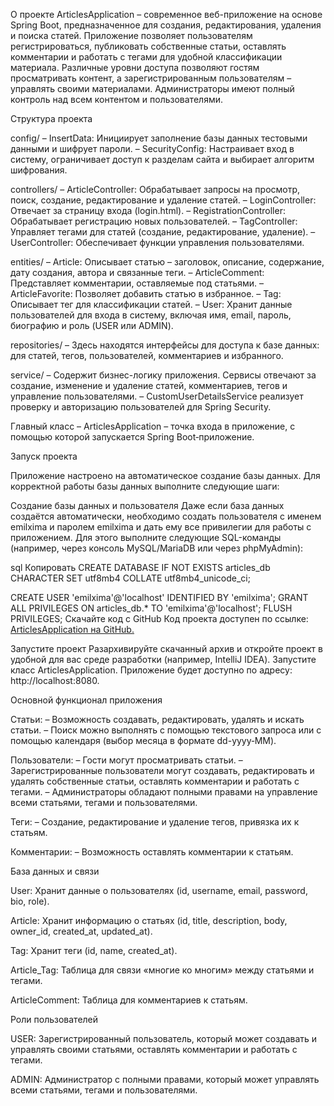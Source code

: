 О проекте
ArticlesApplication – современное веб-приложение на основе Spring Boot, предназначенное для создания, редактирования, удаления и поиска статей. Приложение позволяет пользователям регистрироваться, 
публиковать собственные статьи, оставлять комментарии и работать с тегами для удобной классификации материала. Различные уровни доступа позволяют гостям просматривать контент, а зарегистрированным пользователям – управлять своими материалами.
Администраторы имеют полный контроль над всем контентом и пользователями.

Структура проекта

config/
– InsertData: Инициирует заполнение базы данных тестовыми данными и шифрует пароли.
– SecurityConfig: Настраивает вход в систему, ограничивает доступ к разделам сайта и выбирает алгоритм шифрования.

controllers/
– ArticleController: Обрабатывает запросы на просмотр, поиск, создание, редактирование и удаление статей.
– LoginController: Отвечает за страницу входа (login.html).
– RegistrationController: Обрабатывает регистрацию новых пользователей.
– TagController: Управляет тегами для статей (создание, редактирование, удаление).
– UserController: Обеспечивает функции управления пользователями.

entities/
– Article: Описывает статью – заголовок, описание, содержание, дату создания, автора и связанные теги.
– ArticleComment: Представляет комментарии, оставляемые под статьями.
– ArticleFavorite: Позволяет добавить статью в избранное.
– Tag: Описывает тег для классификации статей.
– User: Хранит данные пользователей для входа в систему, включая имя, email, пароль, биографию и роль (USER или ADMIN).

repositories/
– Здесь находятся интерфейсы для доступа к базе данных: для статей, тегов, пользователей, комментариев и избранного.

service/
– Содержит бизнес-логику приложения. Сервисы отвечают за создание, изменение и удаление статей, комментариев, тегов и управление пользователями.
– CustomUserDetailsService реализует проверку и авторизацию пользователей для Spring Security.

Главный класс
– ArticlesApplication – точка входа в приложение, с помощью которой запускается Spring Boot‑приложение.

Запуск проекта

Приложение настроено на автоматическое создание базы данных. Для корректной работы базы данных выполните следующие шаги:

Создание базы данных и пользователя
Даже если база данных создаётся автоматически, необходимо создать пользователя с именем emilxima и паролем emilxima и дать ему все привилегии для работы с приложением.
Для этого выполните следующие SQL-команды (например, через консоль MySQL/MariaDB или через phpMyAdmin):

sql
Копировать
CREATE DATABASE IF NOT EXISTS articles_db 
  CHARACTER SET utf8mb4 
  COLLATE utf8mb4_unicode_ci;

CREATE USER 'emilxima'@'localhost' IDENTIFIED BY 'emilxima';
GRANT ALL PRIVILEGES ON articles_db.* TO 'emilxima'@'localhost';
FLUSH PRIVILEGES;
Скачайте код с GitHub
Код проекта доступен по ссылке:
[ArticlesApplication на GitHub.](https://github.com/vTyzee/JavaArticle)

Запустите проект
Разархивируйте скачанный архив и откройте проект в удобной для вас среде разработки (например, IntelliJ IDEA). Запустите класс ArticlesApplication. 
Приложение будет доступно по адресу: http://localhost:8080.

Основной функционал приложения

Статьи:
– Возможность создавать, редактировать, удалять и искать статьи.
– Поиск можно выполнять с помощью текстового запроса или с помощью календаря (выбор месяца в формате dd-yyyy‑MM).

Пользователи:
– Гости могут просматривать статьи.
– Зарегистрированные пользователи могут создавать, редактировать и удалять собственные статьи, оставлять комментарии и работать с тегами.
– Администраторы обладают полными правами на управление всеми статьями, тегами и пользователями.

Теги:
– Создание, редактирование и удаление тегов, привязка их к статьям.

Комментарии:
– Возможность оставлять комментарии к статьям.

База данных и связи

User: Хранит данные о пользователях (id, username, email, password, bio, role).

Article: Хранит информацию о статьях (id, title, description, body, owner_id, created_at, updated_at).

Tag: Хранит теги (id, name, created_at).

Article_Tag: Таблица для связи «многие ко многим» между статьями и тегами.

ArticleComment: Таблица для комментариев к статьям.

Роли пользователей

USER: Зарегистрированный пользователь, который может создавать и управлять своими статьями, оставлять комментарии и работать с тегами.

ADMIN: Администратор с полными правами, который может управлять всеми статьями, тегами и пользователями.

